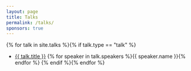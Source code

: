 ```yaml
---
layout: page
title: Talks
permalink: /talks/
sponsors: true
---
```


{% for talk in site.talks %}{% if talk.type == "talk" %}
* [{{ talk.title }}]({{talk.url}}) {% for speaker in talk.speakers %}{{ speaker.name }}{% endfor %}
{% endif %}{% endfor %}

